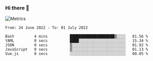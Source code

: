 ### Hi there 👋

![Metrics](https://github.com/radoapx/radoapx/blob/main/github-metrics.svg)

<!--START_SECTION:waka-->

```text
From: 24 June 2022 - To: 01 July 2022

Bash         4 mins          ████████████████████▒░░░░   81.56 %
YAML         0 secs          ████░░░░░░░░░░░░░░░░░░░░░   15.34 %
JSON         0 secs          ▒░░░░░░░░░░░░░░░░░░░░░░░░   01.92 %
JavaScript   0 secs          ▒░░░░░░░░░░░░░░░░░░░░░░░░   01.13 %
Vue.js       0 secs          ░░░░░░░░░░░░░░░░░░░░░░░░░   00.05 %
```

<!--END_SECTION:waka-->

<!--
**radoapx/radoapx** is a ✨ _special_ ✨ repository because its `README.md` (this file) appears on your GitHub profile.

Here are some ideas to get you started:

- 🔭 I’m currently working on ...
- 🌱 I’m currently learning ...
- 👯 I’m looking to collaborate on ...
- 🤔 I’m looking for help with ...
- 💬 Ask me about ...
- 📫 How to reach me: ...
- 😄 Pronouns: ...
- ⚡ Fun fact: ...
-->
